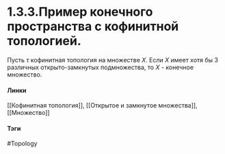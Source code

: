 # 1.3.3.Пример конечного пространства с кофинитной топологией.
Пусть $\tau$ кофинитная топология на множестве $X$. Если $X$ имеет хотя бы 3 различных открыто-замкнутых подмножества, то $X$ - конечное множество. 

#### Линки
[[Кофинитная топология]],
[[Открытое и замкнутое множества]],
[[Множество]]
#### Тэги 
 #Topology